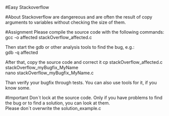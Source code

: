 #Easy Stackoverflow

#About
Stackoverflow are dangereous and are often the result of copy arguments to variables without checking the size of them.

#Assignment
Please compile the source code with the following commands:<br />
gcc -o affected stackOverflow_affected.c<br />

Then start the gdb or other analysis tools to find the bug, e.g.:<br />
gdb -q affected

After that, copy the source code and correct it
cp stackOverflow_affected.c stackOverflow_myBugfix_MyName<br />
nano stackOverflow_myBugfix_MyName.c<br />

Than verify your bugfix through tests. You can also use tools for it, if you know some.

#Important
Don´t lock at the source code. Only if you have problems to find the bug or to find a solution, you can look at them.<br />
Please don´t overwrite the solution_example.c
